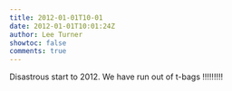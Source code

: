 ```yaml
---
title: 2012-01-01T10-01
date: 2012-01-01T10:01:24Z
author: Lee Turner
showtoc: false
comments: true
---
```


Disastrous start to 2012. We have run out of t-bags !!!!!!!!!

